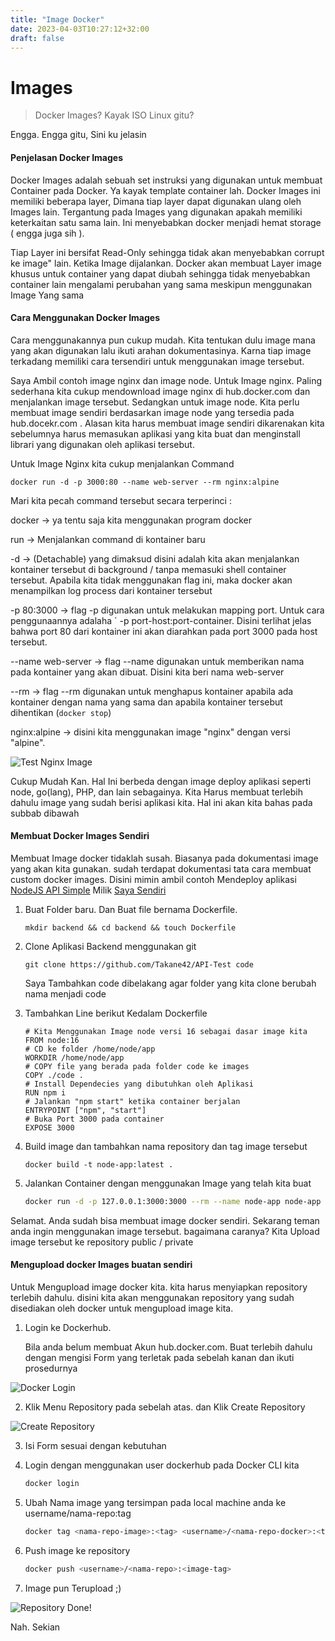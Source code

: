 ```yaml
---
title: "Image Docker"
date: 2023-04-03T10:27:12+32:00
draft: false
---
```


# Images

> Docker Images? Kayak ISO Linux gitu?

Engga. Engga gitu, Sini ku jelasin

#### Penjelasan Docker Images

Docker Images adalah sebuah set instruksi yang digunakan untuk membuat Container pada Docker. Ya kayak template container lah. Docker Images ini memiliki beberapa layer, Dimana tiap layer dapat digunakan ulang oleh Images lain. Tergantung pada Images yang digunakan apakah memiliki keterkaitan satu sama lain. Ini menyebabkan docker menjadi hemat storage ( engga juga sih ).

Tiap Layer ini bersifat Read-Only sehingga tidak akan menyebabkan corrupt ke image" lain. Ketika Image dijalankan. Docker akan membuat Layer image khusus untuk container yang dapat diubah sehingga tidak menyebabkan container lain mengalami perubahan yang sama meskipun menggunakan Image Yang sama 

#### Cara Menggunakan Docker Images

Cara menggunakannya pun cukup mudah. Kita tentukan dulu image mana yang akan digunakan lalu ikuti arahan dokumentasinya. Karna tiap image terkadang memiliki cara tersendiri untuk menggunakan image tersebut.

Saya Ambil contoh image nginx dan image node. Untuk Image nginx. Paling sederhana kita cukup mendownload image nginx di hub.docker.com dan menjalankan image tersebut. Sedangkan untuk image node. Kita perlu membuat image sendiri berdasarkan image node yang tersedia pada hub.docekr.com . Alasan kita harus membuat image sendiri dikarenakan kita sebelumnya harus memasukan aplikasi yang kita buat dan menginstall librari yang digunakan oleh aplikasi tersebut.

Untuk Image Nginx kita cukup menjalankan Command

```
docker run -d -p 3000:80 --name web-server --rm nginx:alpine
```

Mari kita pecah command tersebut secara terperinci :

docker -> ya tentu saja kita menggunakan program docker

run -> Menjalankan command di kontainer baru

-d -> (Detachable) yang dimaksud disini adalah kita akan menjalankan kontainer tersebut di background / tanpa memasuki shell container tersebut. Apabila kita tidak menggunakan flag ini, maka docker akan menampilkan log process dari kontainer tersebut

-p 80:3000 -> flag -p digunakan untuk melakukan mapping port. Untuk cara penggunaannya adalaha ` -p port-host:port-container. Disini terlihat jelas bahwa port 80 dari kontainer ini akan diarahkan pada port 3000 pada host tersebut.

--name web-server -> flag --name digunakan untuk memberikan nama pada kontainer yang akan dibuat. Disini kita beri nama web-server

--rm -> flag --rm digunakan untuk menghapus kontainer apabila ada kontainer dengan nama yang sama dan apabila kontainer tersebut dihentikan (`docker stop`)

nginx:alpine -> disini kita menggunakan image "nginx" dengan versi "alpine".

![Test Nginx Image](/images/nginx-run.gif)

Cukup Mudah Kan. Hal Ini berbeda dengan image deploy aplikasi seperti node, go(lang), PHP, dan lain sebagainya. Kita Harus membuat terlebih dahulu image yang sudah berisi aplikasi kita. Hal ini akan kita bahas pada subbab dibawah

#### Membuat Docker Images Sendiri

Membuat Image docker tidaklah susah. Biasanya pada dokumentasi image yang akan kita gunakan. sudah terdapat dokumentasi tata cara membuat custom docker images. Disini mimin ambil contoh Mendeploy aplikasi [NodeJS API Simple](https://github.com/Takane42/API-Test) Milik [Saya Sendiri](https://github.com/Takane42)

1. Buat Folder baru. Dan Buat file bernama Dockerfile.

    ```
    mkdir backend && cd backend && touch Dockerfile
    ```

2. Clone Aplikasi Backend menggunakan git

    ```
    git clone https://github.com/Takane42/API-Test code
    ```

    Saya Tambahkan code dibelakang agar folder yang kita clone berubah nama menjadi code

3. Tambahkan Line berikut Kedalam Dockerfile

    ```
   # Kita Menggunakan Image node versi 16 sebagai dasar image kita 
    FROM node:16
   # CD ke folder /home/node/app
    WORKDIR /home/node/app
   # COPY file yang berada pada folder code ke images
    COPY ./code .
   # Install Dependecies yang dibutuhkan oleh Aplikasi
    RUN npm i
   # Jalankan "npm start" ketika container berjalan
    ENTRYPOINT ["npm", "start"]
   # Buka Port 3000 pada container
    EXPOSE 3000
    ```

4. Build image dan tambahkan nama repository dan tag image tersebut

    ```
    docker build -t node-app:latest .
    ```

5. Jalankan Container dengan menggunakan Image yang telah kita buat

    ```bash
    docker run -d -p 127.0.0.1:3000:3000 --rm --name node-app node-app
    ```

Selamat. Anda sudah bisa membuat image docker sendiri. Sekarang teman anda ingin menggunakan image tersebut. bagaimana caranya? Kita Upload image tersebut ke repository public / private

#### Mengupload docker Images buatan sendiri

Untuk Mengupload image docker kita. kita harus menyiapkan repository terlebih dahulu. disini kita akan menggunakan repository yang sudah disediakan oleh docker untuk mengupload image kita.

1. Login ke Dockerhub. 

    Bila anda belum membuat Akun hub.docker.com. Buat terlebih dahulu dengan mengisi Form yang terletak pada sebelah kanan dan ikuti prosedurnya

![Docker Login](/images/docker-login.png)

2. Klik Menu Repository pada sebelah atas. dan Klik Create Repository

![Create Repository](/images/create-repo.png)

3. Isi Form sesuai dengan kebutuhan

4. Login dengan menggunakan user dockerhub pada Docker CLI kita

    ```bash
    docker login
    ```

5. Ubah Nama image yang tersimpan pada local machine anda ke username/nama-repo:tag

    ```bash
    docker tag <nama-repo-image>:<tag> <username>/<nama-repo-docker>:<tag>
    ```

6. Push image ke repository

    ```bash
    docker push <username>/<nama-repo>:<image-tag>
    ```

7. Image pun Terupload ;)

![Repository Done!](/images/result-repo.png)

Nah. Sekian 
